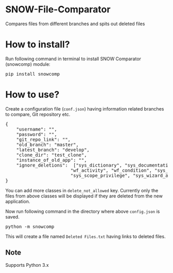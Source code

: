 # SNOW-File-Comparator
Compares files from different branches and spits out deleted files

# How to install?
Run following command in terminal to install SNOW Comparator (snowcomp) module:

<pre>pip install snowcomp</pre>

# How to use?
Create a configuration file (`conf.json`) having information related branches to compare, Git repository etc.

<pre>{
    "username": "<your_username>",
    "password": "<your_password>",
    "git_repo_link": "<link_of_git_repo>",
    "old_branch": "master",
    "latest_branch": "develop",
    "clone_dir": "test_clone",
    "instance_of_old_app": "<optional: venXXXXX>",
    "ignore_deletions":  ["sys_dictionary", "sys_documentation", "ua_table_licensing_config", "wf_workflow_version", 
                        "wf_activity", "wf_condition", "sys_variable_value", "wf_transition", "wf_estimated_runtime_config", 
                        "sys_scope_privilege", "sys_wizard_answer", "sys_ui_view", "sys_metadata_link", "sys_embedded_help_role"]
}</pre>

You can add more classes in `delete_not_allowed` key. Currently only the files from above classes will be displayed if they are deleted from the new application.

Now run following command in the directory where above `config.json` is saved.

<pre>python -m snowcomp</pre>

This will create a file named `Deleted Files.txt` having links to deleted files.

## Note
Supports Python 3.x
